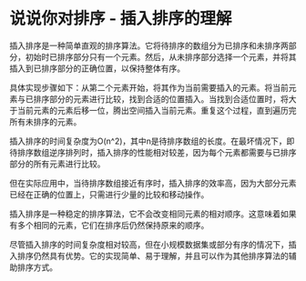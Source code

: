 # 说说你对排序 - 插入排序的理解

插入排序是一种简单直观的排序算法。它将待排序的数组分为已排序和未排序两部分，初始时已排序部分只有一个元素。然后，从未排序部分选择一个元素，并将其插入到已排序部分的正确位置，以保持整体有序。

具体实现步骤如下：从第二个元素开始，将其作为当前需要插入的元素。将当前元素与已排序部分的元素进行比较，找到合适的位置插入。当找到合适位置时，将大于当前元素的元素后移一位，腾出空间插入当前元素。重复这个过程，直到遍历完所有未排序的元素。

插入排序的时间复杂度为O(n^2)，其中n是待排序数组的长度。在最坏情况下，即待排序数组逆序排列时，插入排序的性能相对较差，因为每个元素都需要与已排序部分的所有元素进行比较。

但在实际应用中，当待排序数组接近有序时，插入排序的效率高，因为大部分元素已经在正确的位置上，只需进行少量的比较和移动操作。

插入排序是一种稳定的排序算法，它不会改变相同元素的相对顺序。这意味着如果有多个相同的元素，它们在排序后仍然保持原来的顺序。

尽管插入排序的时间复杂度相对较高，但在小规模数据集或部分有序的情况下，插入排序仍然具有优势。它的实现简单、易于理解，并且可以作为其他排序算法的辅助排序方式。

